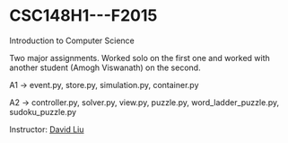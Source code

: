 # CSC148H1---F2015
Introduction to Computer Science

Two major assignments. Worked solo on the first one and worked with another student (Amogh Viswanath) on the second.

A1 -> event.py, store.py, simulation.py, container.py

A2 -> controller.py, solver.py, view.py, puzzle.py, word_ladder_puzzle.py, sudoku_puzzle.py

Instructor: [David Liu](http://www.cs.toronto.edu/~david/)
